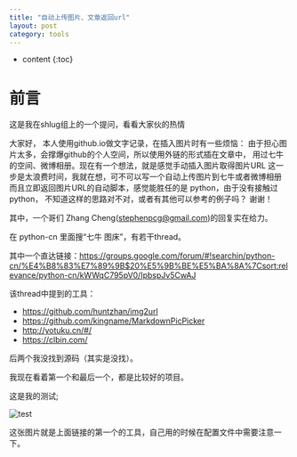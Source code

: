 ```yaml
---
title: "自动上传图片、文章返回url"
layout: post
category: tools
---
```


* content
{:toc}

# 前言

这是我在shlug组上的一个提问，看看大家伙的热情


大家好，
      本人使用github.io做文字记录，在插入图片时有一些烦恼：
由于担心图片太多，会撑爆github的个人空间，所以使用外链的形式插在文章中，
用过七牛的空间、微博相册。现在有一个想法，就是感觉手动插入图片取得图片URL
这一步是太浪费时间，我就在想，可不可以写一个自动上传图片到七牛或者微博相册
而且立即返回图片URL的自动脚本，感觉能胜任的是 python，由于没有接触过python，
不知道这样的思路对不对，或者有其他可以参考的例子吗？
谢谢！

其中，一个哥们 Zhang Cheng(stephenpcg@gmail.com)的回复实在给力。

在 python-cn 里面搜“七牛 图床”，有若干thread。

其中一个直达链接：https://groups.google.com/forum/#!searchin/python-cn/%E4%B8%83%E7%89%9B$20%E5%9B%BE%E5%BA%8A%7Csort:relevance/python-cn/kWWqC795pV0/IpbspJv5CwAJ

该thread中提到的工具：
* https://github.com/huntzhan/img2url
* https://github.com/kingname/MarkdownPicPicker
* http://yotuku.cn/#/
* https://clbin.com/

后两个我没找到源码（其实是没找）。

我现在看着第一个和最后一个，都是比较好的项目。

这是我的测试;

![test](http://7pum5d.com1.z0.glb.clouddn.com/test.png)

这张图片就是上面链接的第一个的工具，自己用的时候在配置文件中需要注意一下。



